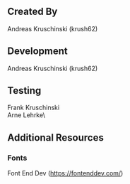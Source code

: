 ## Created By
Andreas Kruschinski (krush62)

## Development
Andreas Kruschinski (krush62)

## Testing
Frank Kruschinski\
Arne Lehrke\

## Additional Resources
### Fonts
Font End Dev (https://fontenddev.com/)